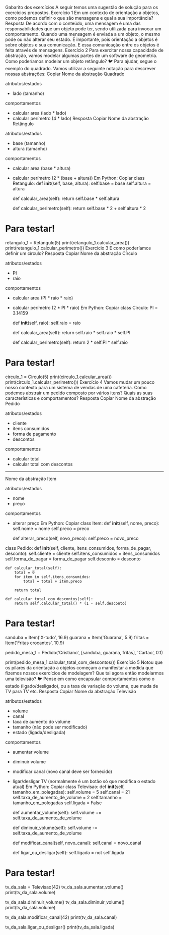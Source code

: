 Gabarito dos exercícios
A seguir temos uma sugestão de solução para os exercícios propostos.
Exercício 1
Em um contexto de orientação a objetos, como podemos definir o que são mensagens e qual a sua importância?
Resposta
De acordo com o conteúdo, uma mensagem é uma das responsabilidades que um objeto pode ter, sendo utilizada para invocar um comportamento. Quando uma mensagem é enviada a um objeto, o mesmo pode ou não alterar seu estado. É importante, pois orientação a objetos é sobre objetos e sua comunicação. E essa comunicação entre os objetos é feita através de mensagens.
Exercício 2
Para exercitar nossa capacidade de abstração, vamos modelar algumas partes de um software de geometria. Como poderíamos modelar um objeto retângulo?
🐦 Para ajudar, segue o exemplo do quadrado. Vamos utilizar a seguinte notação para descrever nossas abstrações:
Copiar
Nome da abstração
Quadrado

atributos/estados
- lado (tamanho)

comportamentos
- calcular area (lado * lado)
- calcular perímetro (4 * lado)
Resposta
Copiar
Nome da abstração
Retângulo

atributos/estados
- base (tamanho)
- altura (tamanho)

comportamentos
- calcular area (base * altura)
- calcular perímetro (2 * (base + altura))
Em Python:
Copiar
class Retangulo:
    def __init__(self, base, altura):
        self.base = base
        self.altura = altura

    def calcular_area(self):
        return self.base * self.altura

    def calcular_perimetro(self):
        return self.base * 2 + self.altura * 2


# Para testar!
retangulo_1 = Retangulo(5)
print(retangulo_1.calcular_area())
print(retangulo_1.calcular_perimetro())
Exercício 3
E como poderíamos definir um círculo?
Resposta
Copiar
Nome da abstração
Círculo

atributos/estados
- PI
- raio

comportamentos
- calcular area (PI * raio * raio)
- calcular perímetro (2 * PI * raio)
Em Python:
Copiar
class Circulo:
    PI = 3.14159

    def __init__(self, raio):
        self.raio = raio

    def calcular_area(self):
        return self.raio * self.raio * self.PI

    def calcular_perimetro(self):
        return 2 * self.PI * self.raio


# Para testar!
circulo_1 = Circulo(5)
print(circulo_1.calcular_area())
print(circulo_1.calcular_perimetro())
Exercício 4
Vamos mudar um pouco nosso contexto para um sistema de vendas de uma cafeteria. Como podemos abstrair um pedido composto por vários itens? Quais as suas características e comportamentos?
Resposta
Copiar
Nome da abstração
Pedido

atributos/estados
- cliente
- itens consumidos
- forma de pagamento
- descontos

comportamentos
- calcular total
- calcular total com descontos

-----

Nome da abstração
Item

atributos/estados
- nome
- preço

comportamentos
- alterar preço
Em Python:
Copiar
class Item:
    def __init__(self, nome, preco):
        self.nome = nome
        self.preco = preco

    def alterar_preco(self, novo_preco):
        self.preco = novo_preco


class Pedido:
    def __init__(self, cliente, itens_consumidos, forma_de_pagar, desconto):
        self.cliente = cliente
        self.itens_consumidos = itens_consumidos
        self.forma_de_pagar = forma_de_pagar
        self.desconto = desconto

    def calcular_total(self):
        total = 0
        for item in self.itens_consumidos:
            total = total + item.preco

        return total

    def calcular_total_com_descontos(self):
        return self.calcular_total() * (1 - self.desconto)


# Para testar!
sanduba = Item('X-tudo', 16.9)
guarana = Item('Guarana', 5.9)
fritas = Item('Fritas crocantes', 10.9)

pedido_mesa_1 = Pedido('Cristiano', [sanduba, guarana, fritas], 'Cartao', 0.1)

print(pedido_mesa_1.calcular_total_com_descontos())
Exercício 5
Notou que os pilares da orientação a objetos começam a manifestar a medida que fizemos nossos exercícios de modelagem? Que tal agora então modelarmos uma televisão?
🐦 Pense em como encapsular comportamentos como o estado (ligado/desligado), ou a taxa de variação do volume, que muda de TV para TV etc.
Resposta
Copiar
Nome da abstração
Televisão

atributos/estados
- volume
- canal
- taxa de aumento do volume
- tamanho (não pode ser modificado)
- estado (ligada/desligada)

comportamentos
- aumentar volume
- diminuir volume
- modificar canal (novo canal deve ser fornecido)
- ligar/desligar TV (normalmente é um botão só que modifica o estado atual)
Em Python:
Copiar
class Televisao:
    def __init__(self, tamanho_em_polegadas):
        self.volume = 5
        self.canal = 21
        self.taxa_de_aumento_de_volume = 2
        self.tamanho = tamanho_em_polegadas
        self.ligada = False

    def aumentar_volume(self):
        self.volume += self.taxa_de_aumento_de_volume

    def diminuir_volume(self):
        self.volume -= self.taxa_de_aumento_de_volume

    def modificar_canal(self, novo_canal):
        self.canal = novo_canal

    def ligar_ou_desligar(self):
        self.ligada = not self.ligada


# Para testar!

tv_da_sala = Televisao(42)
tv_da_sala.aumentar_volume()
print(tv_da_sala.volume)

tv_da_sala.diminuir_volume()
tv_da_sala.diminuir_volume()
print(tv_da_sala.volume)

tv_da_sala.modificar_canal(42)
print(tv_da_sala.canal)

tv_da_sala.ligar_ou_desligar()
print(tv_da_sala.ligada)
